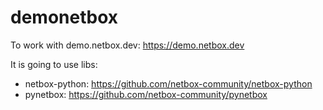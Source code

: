 # demonetbox
To work with demo.netbox.dev: https://demo.netbox.dev

It is going to use libs:
- netbox-python: https://github.com/netbox-community/netbox-python
- pynetbox: https://github.com/netbox-community/pynetbox
